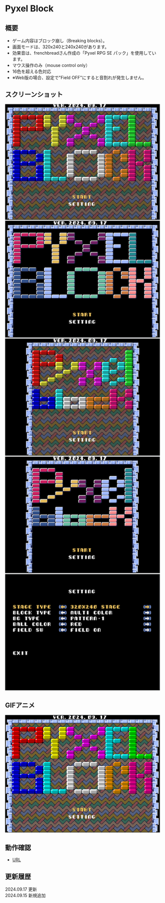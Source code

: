 # Pyxel Block

## 概要
- ゲーム内容はブロック崩し（Breaking blocks）。
- 画面モードは、320x240と240x240があります。
- 効果音は、frenchbreadさん作成の「Pyxel RPG SE パック」を使用しています。
- マウス操作のみ（mouse control only）
- 16色を超える色対応
- ※Web版の場合、設定で"Field OFF"にすると音割れが発生しません。

## スクリーンショット
![SS](pyxelblk_m320.png) 
![SS](pyxelblk_d320.png) 
![SS](pyxelblk_m240.png) 
![SS](pyxelblk_d240.png) 
![SS](pyxelblk_setting.png) 


## GIFアニメ
![GIF](pyxelblk512.gif)

## 動作確認
- [URL](https://sanbunnoichi.web.fc2.com/pyxel/pyxelblk.html)

## 更新履歴
2024.09.17 更新  
2024.09.15 新規追加  


